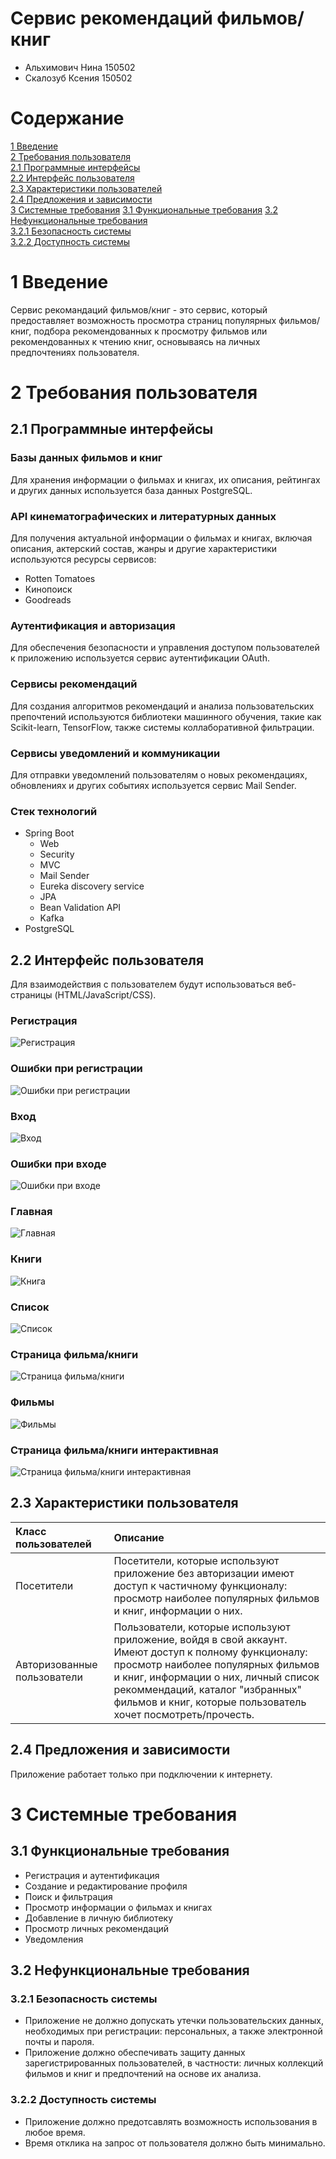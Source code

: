 # Сервис рекомендаций фильмов/книг

- Альхимович Нина 150502
- Скалозуб Ксения 150502

# Содержание

[1 Введение](#1-введение)  
[2 Требования пользователя](#2-требования-пользователя)   
[2.1 Программные интерфейсы](#21-программные-интерфейсы)  
[2.2 Интерфейс пользователя](#22-интерфейс-пользователя)  
[2.3 Характеристики пользователей](#23-характеристики-пользователей)  
[2.4 Предложения и зависимости](#24-предложения-и-зависимости)  
[3 Системные требования](#3-системные-требования) 
[3.1 Функциональные требования](#31-функциональные-требования)
[3.2 Нефункциональные требования](#32-нефункциональные-требования)  
[3.2.1 Безопасность системы](#321-безопасность-системы)  
[3.2.2 Доступность системы](#322-доступность-системы)  

# 1 Введение

Сервис рекомандаций фильмов/книг - это сервис, который предоставляет возможность просмотра страниц популярных фильмов/книг, подбора рекомендованных к просмотру фильмов или рекомендованных к чтению книг, основываясь на личных предпочтениях пользователя. 

# 2 Требования пользователя

## 2.1 Программные интерфейсы

### Базы данных фильмов и книг

Для хранения информации о фильмах и книгах, их описания, рейтингах и других данных используется база данных PostgreSQL.

### API кинематографических и литературных данных

Для получения актуальной информации о фильмах и книгах, включая описания, актерский состав, жанры и другие характеристики используются ресурсы сервисов:
- Rotten Tomatoes 
- Кинопоиск 
- Goodreads

### Аутентификация и авторизация

Для обеспечения безопасности и управления доступом пользователей к приложению используется сервис аутентификации OAuth.

### Сервисы рекомендаций

Для создания алгоритмов рекомендаций и анализа пользовательских препочтений используются библиотеки машинного обучения, такие как Scikit-learn, TensorFlow, также системы коллаборативной фильтрации.

### Сервисы уведомлений и коммуникации

Для отправки уведомлений пользователям о новых рекомендациях, обновлениях и других событиях используется сервис Mail Sender.

### Стек технологий
- Spring Boot
    - Web
    - Security
    - MVC
    - Mail Sender
    - Eureka discovery service
    - JPA
    - Bean Validation API
    - Kafka
- PostgreSQL

## 2.2 Интерфейс пользователя

Для взаимодействия с пользователем будут использоваться веб-страницы (HTML/JavaScript/CSS).

### Регистрация

![Регистрация](https://github.com/SneakyElfff/MoviesAndBooksRecommendationsService/blob/main/Mockups/%D0%A0%D0%B5%D0%B3%D0%B8%D1%81%D1%82%D1%80%D0%B0%D1%86%D0%B8%D1%8F.png)

### Ошибки при регистрации

![Ошибки при регистрации](https://github.com/SneakyElfff/MoviesAndBooksRecommendationsService/blob/main/Mockups/%D0%9E%D1%88%D0%B8%D0%B1%D0%BA%D0%B8%20%D0%BF%D1%80%D0%B8%20%D1%80%D0%B5%D0%B3%D0%B8%D1%81%D1%82%D1%80%D0%B0%D1%86%D0%B8%D0%B8.png)

### Вход

![Вход](https://github.com/SneakyElfff/MoviesAndBooksRecommendationsService/blob/main/Mockups/%D0%92%D1%85%D0%BE%D0%B4%20%D0%B2%20%D0%B0%D0%BA%D0%BA%D0%B0%D1%83%D0%BD%D1%82.png)

### Ошибки при входе

![Ошибки при входе](https://github.com/SneakyElfff/MoviesAndBooksRecommendationsService/blob/main/Mockups/%D0%9E%D1%88%D0%B8%D0%B1%D0%BA%D0%B8%20%D0%BF%D1%80%D0%B8%20%D0%B2%D1%85%D0%BE%D0%B4%D0%B5%20.png)

### Главная

![Главная](https://github.com/SneakyElfff/MoviesAndBooksRecommendationsService/blob/main/Mockups/%D0%93%D0%BB%D0%B0%D0%B2%D0%BD%D0%B0%D1%8F.png)

### Книги

![Книга](https://github.com/SneakyElfff/MoviesAndBooksRecommendationsService/blob/main/Mockups/%D0%9A%D0%BD%D0%B8%D0%B3%D0%B8.png)

### Список

![Список](https://github.com/SneakyElfff/MoviesAndBooksRecommendationsService/blob/main/Mockups/%D0%A1%D0%BF%D0%B8%D1%81%D0%BE%D0%BA.png)

### Страница фильма/книги

![Страница фильма/книги](https://github.com/SneakyElfff/MoviesAndBooksRecommendationsService/blob/main/Mockups/%D0%A1%D1%82%D1%80%D0%B0%D0%BD%D0%B8%D1%86%D0%B0%20%D1%84%D0%B8%D0%BB%D1%8C%D0%BC%D0%B0%3A%D0%BA%D0%BD%D0%B8%D0%B3%D0%B8.png)

### Фильмы

![Фильмы](https://github.com/SneakyElfff/MoviesAndBooksRecommendationsService/blob/main/Mockups/%D0%A4%D0%B8%D0%BB%D1%8C%D0%BC%D1%8B.png)

### Страница фильма/книги интерактивная

![Страница фильма/книги интерактивная](https://github.com/SneakyElfff/MoviesAndBooksRecommendationsService/blob/main/Mockups/%D0%A1%D1%82%D1%80%D0%B0%D0%BD%D0%B8%D1%86%D0%B0%20%D1%84%D0%B8%D0%BB%D1%8C%D0%BC%D0%B0%3A%D0%BA%D0%BD%D0%B8%D0%B3%D0%B8_%D0%B8%D0%BD%D1%82%D0%B5%D1%80%D0%B0%D0%BA%D1%82%D0%B8%D0%B2%D0%BD%D0%B0%D1%8F.png)

## 2.3 Характеристики пользователя

| Класс пользователей                         | Описание                                                                                                                        |
|:--------------------------------------------|:--------------------------------------------------------------------------------------------------------------------------------|
| Посетители                                  | Посетители, которые используют приложение без авторизации имеют доступ к частичному функционалу:    просмотр наиболее популярных фильмов и книг, информации о них.              |
| Авторизованные пользователи                 | Пользователи, которые используют приложение, войдя в свой аккаунт. Имеют доступ к полному функционалу: просмотр наиболее популярных фильмов и книг, информации о них, личный список рекоммендаций, каталог "избранных" фильмов и книг, которые пользователь хочет посмотреть/прочесть.                                                 |

## 2.4 Предложения и зависимости

Приложение работает только при подключении к интернету.

# 3 Системные требования

## 3.1 Функциональные требования

- Регистрация и аутентификация
- Создание и редактирование профиля
- Поиск и фильтрация
- Просмотр информации о фильмах и книгах
- Добавление в личную библиотеку
- Просмотр личных рекомендаций
- Уведомления

## 3.2 Нефункциональные требования

### 3.2.1 Безопасность системы

- Приложение не должно допускать утечки пользовательских данных, необходимых при регистрации: персональных, а также электронной почты и пароля.
- Приложение должно обеспечивать защиту данных зарегистрированных пользователей, в частности: личных коллекций фильмов и книг и предпочтений на основе их анализа.

### 3.2.2 Доступность системы

- Приложение должно предотсавлять возможность использования в любое время.
- Время отклика на запрос от пользователя должно быть минимально.
